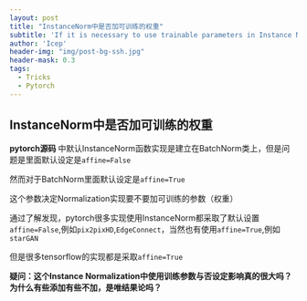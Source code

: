 ```yaml
---
layout: post
title: "InstanceNorm中是否加可训练的权重"
subtitle: 'If it is necessary to use trainable parameters in Instance Normalization'
author: 'Icep'
header-img: "img/post-bg-ssh.jpg"
header-mask: 0.3
tags:
  - Tricks
  - Pytorch
---
```


## InstanceNorm中是否加可训练的权重

**pytorch源码** 中默认InstanceNorm函数实现是建立在BatchNorm类上，但是问题是里面默认设定是`affine=False`

然而对于BatchNorm里面默认设定是`affine=True`

这个参数决定Normalization实现要不要加可训练的参数（权重）

通过了解发现，pytorch很多实现使用InstanceNorm都采取了默认设置`affine=False`,例如`pix2pixHD`,`EdgeConnect`，当然也有使用`affine=True`,例如`starGAN`

但是很多tensorflow的实现都是采取`affine=True`

**疑问：这个Instance Normalization中使用训练参数与否设定影响真的很大吗？为什么有些添加有些不加，是唯结果论吗？**
